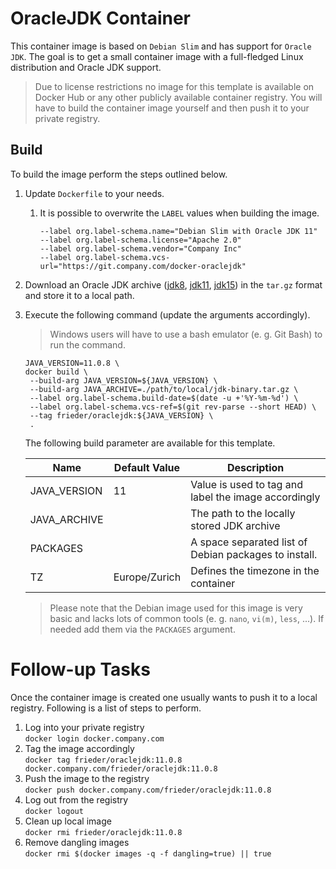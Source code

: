 # OracleJDK Container

This container image is based on `Debian Slim` and has support for `Oracle JDK`. The goal is to get 
a small container image with a full-fledged Linux distribution and Oracle JDK support.

> Due to license restrictions no image for this template is available on Docker Hub or any other
> publicly available container registry. You will have to build the container image yourself and
> then push it to your private registry.

## Build

To build the image perform the steps outlined below.

1. Update `Dockerfile` to your needs.
   1. It is possible to overwrite the `LABEL` values when building the image. <br/>
      ```
      --label org.label-schema.name="Debian Slim with Oracle JDK 11"
      --label org.label-schema.license="Apache 2.0"
      --label org.label-schema.vendor="Company Inc"
      --label org.label-schema.vcs-url="https://git.company.com/docker-oraclejdk"
      ```
2. Download an Oracle JDK archive ([jdk8](jdk8), [jdk11](jdk11), [jdk15](jdk15)) in the `tar.gz` 
   format and store it to a local path.
3. Execute the following command (update the arguments accordingly).
   > Windows users will have to use a bash emulator (e. g. Git Bash) to run the command.
   ```
   JAVA_VERSION=11.0.8 \
   docker build \
    --build-arg JAVA_VERSION=${JAVA_VERSION} \
    --build-arg JAVA_ARCHIVE=./path/to/local/jdk-binary.tar.gz \
    --label org.label-schema.build-date=$(date -u +'%Y-%m-%d') \
    --label org.label-schema.vcs-ref=$(git rev-parse --short HEAD) \
    --tag frieder/oraclejdk:${JAVA_VERSION} \
    .
   ```

   The following build parameter are available for this template.

   Name         | Default Value | Description
   ---          | ---           | ---
   JAVA_VERSION | 11            | Value is used to tag and label the image accordingly
   JAVA_ARCHIVE |               | The path to the locally stored JDK archive
   PACKAGES     |               | A space separated list of Debian packages to install.
   TZ           | Europe/Zurich | Defines the timezone in the container
   
   > Please note that the Debian image used for this image is very basic and lacks lots of common
   > tools (e. g. `nano`, `vi(m)`, `less`, ...). If needed add them via the `PACKAGES` argument.

# Follow-up Tasks

Once the container image is created one usually wants to push it to a local registry. Following is
a list of steps to perform.

1. Log into your private registry <br/>
   `docker login docker.company.com`
2. Tag the image accordingly <br/>
   `docker tag frieder/oraclejdk:11.0.8 docker.company.com/frieder/oraclejdk:11.0.8`
3. Push the image to the registry <br/>
   `docker push docker.company.com/frieder/oraclejdk:11.0.8`
4. Log out from the registry <br/>
   `docker logout`
5. Clean up local image <br/>
   `docker rmi frieder/oraclejdk:11.0.8`
6. Remove dangling images <br/>
   `docker rmi $(docker images -q -f dangling=true) || true`


[jdk8]:  https://www.oracle.com/java/technologies/javase/javase-jdk8-downloads.html
[jdk11]: https://www.oracle.com/java/technologies/javase-jdk11-downloads.html
[jdk15]: https://www.oracle.com/java/technologies/javase-jdk15-downloads.html

